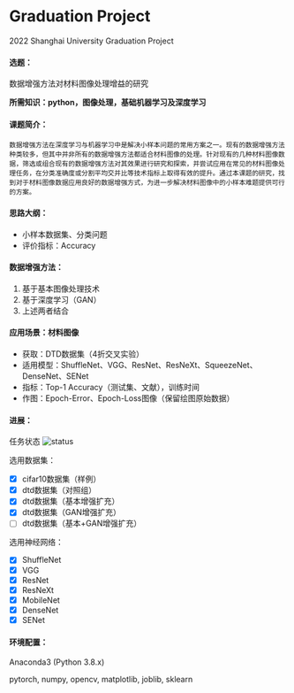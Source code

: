 # Graduation Project
2022 Shanghai University Graduation Project

#### 选题：

数据增强方法对材料图像处理增益的研究

**所需知识：python，图像处理，基础机器学习及深度学习**

#### 课题简介：
	数据增强方法在深度学习与机器学习中是解决小样本问题的常用方案之一。现有的数据增强方法种类较多，但其中并非所有的数据增强方法都适合材料图像的处理。针对现有的几种材料图像数据，筛选或组合现有的数据增强方法对其效果进行研究和探索，并尝试应用在常见的材料图像处理任务，在分类准确度或分割平均交并比等技术指标上取得有效的提升。通过本课题的研究，找到对于材料图像数据应用良好的数据增强方式，为进一步解决材料图像中的小样本难题提供可行的方案。

#### 思路大纲：
- 小样本数据集、分类问题
- 评价指标：Accuracy

#### 数据增强方法：
1. 基于基本图像处理技术
2. 基于深度学习（GAN）
3. 上述两者结合

#### 应用场景：材料图像
- 获取：DTD数据集（4折交叉实验）
- 适用模型：ShuffleNet、VGG、ResNet、ResNeXt、SqueezeNet、DenseNet、SENet
- 指标：Top-1 Accuracy（测试集、文献），训练时间
- 作图：Epoch-Error、Epoch-Loss图像（保留绘图原始数据）

#### 进展：
任务状态 ![status](https://img.shields.io/badge/status-working-orange)

选用数据集：
- [x] cifar10数据集（样例）
- [x] dtd数据集（对照组）
- [x] dtd数据集（基本增强扩充）
- [x] dtd数据集（GAN增强扩充）
- [ ] dtd数据集（基本+GAN增强扩充）

选用神经网络：
- [x] ShuffleNet
- [x] VGG
- [x] ResNet
- [x] ResNeXt
- [x] MobileNet
- [x] DenseNet
- [x] SENet

#### 环境配置：
Anaconda3 (Python 3.8.x)

pytorch, numpy, opencv, matplotlib, joblib, sklearn